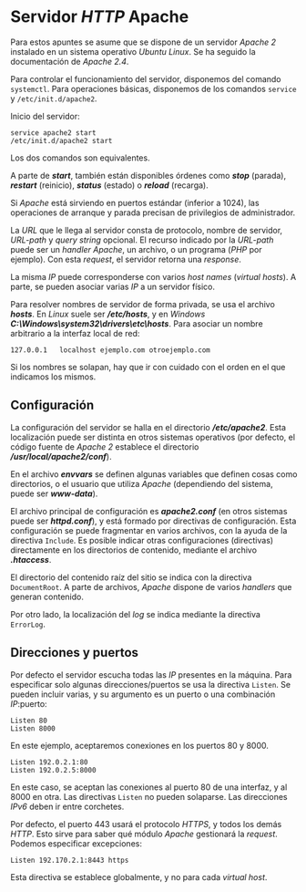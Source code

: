 # Servidor *HTTP* Apache

Para estos apuntes se asume que se dispone de un servidor *Apache 2* instalado en un sistema operativo *Ubuntu Linux*. Se ha seguido la documentación de *Apache 2.4*.

Para controlar el funcionamiento del servidor, disponemos del comando `systemctl`. Para operaciones básicas, disponemos de los comandos `service` y `/etc/init.d/apache2`.

Inicio del servidor:

```
service apache2 start
/etc/init.d/apache2 start
```

Los dos comandos son equivalentes.

A parte de ***start***, también están disponibles órdenes como ***stop*** (parada), ***restart*** (reinicio), ***status*** (estado) o ***reload*** (recarga).

Si *Apache* está sirviendo en puertos estándar (inferior a 1024), las operaciones de arranque y parada precisan de privilegios de administrador.

La *URL* que le llega al servidor consta de protocolo, nombre de servidor, *URL-path* y *query string* opcional. El recurso indicado por la *URL-path* puede ser un *handler Apache*, un archivo, o un programa (*PHP* por ejemplo). Con esta *request*, el servidor retorna una *response*.

La misma *IP* puede corresponderse con varios *host names* (*virtual hosts*). A parte, se pueden asociar varias *IP* a un servidor físico.

Para resolver nombres de servidor de forma privada, se usa el archivo ***hosts***. En *Linux* suele ser ***/etc/hosts***, y en *Windows* ***C:\\Windows\\system32\\drivers\\etc\\hosts***. Para asociar un nombre arbitrario a la interfaz local de red:

```
127.0.0.1   localhost ejemplo.com otroejemplo.com
```

Si los nombres se solapan, hay que ir con cuidado con el orden en el que indicamos los mismos.

## Configuración

La configuración del servidor se halla en el directorio ***/etc/apache2***. Esta localización puede ser distinta en otros sistemas operativos (por defecto, el código fuente de *Apache 2* establece el directorio ***/usr/local/apache2/conf***).

En el archivo ***envvars*** se definen algunas variables que definen cosas como directorios, o el usuario que utiliza *Apache* (dependiendo del sistema, puede ser ***www-data***).

El archivo principal de configuración es ***apache2.conf*** (en otros sistemas puede ser ***httpd.conf***), y está formado por directivas de configuración. Esta configuración se puede fragmentar en varios archivos, con la ayuda de la directiva `Include`. Es posible indicar otras configuraciones (directivas) directamente en los directorios de contenido, mediante el archivo ***.htaccess***.

El directorio del contenido raíz del sitio se indica con la directiva `DocumentRoot`. A parte de archivos, *Apache* dispone de varios *handlers* que generan contenido.

Por otro lado, la localización del *log* se indica mediante la directiva `ErrorLog`.

## Direcciones y puertos

Por defecto el servidor escucha todas las *IP* presentes en la máquina. Para especificar solo algunas direcciones/puertos se usa la directiva `Listen`. Se pueden incluir varias, y su argumento es un puerto o una combinación *IP*:puerto:

```
Listen 80
Listen 8000
```

En este ejemplo, aceptaremos conexiones en los puertos 80 y 8000.

```
Listen 192.0.2.1:80
Listen 192.0.2.5:8000
```

En este caso, se aceptan las conexiones al puerto 80 de una interfaz, y al 8000 en otra. Las directivas `Listen` no pueden solaparse. Las direcciones *IPv6* deben ir entre corchetes.

Por defecto, el puerto 443 usará el protocolo *HTTPS*, y todos los demás *HTTP*. Esto sirve para saber qué módulo *Apache* gestionará la *request*. Podemos especificar excepciones:

```
Listen 192.170.2.1:8443 https
```

Esta directiva se establece globalmente, y no para cada *virtual host*.
